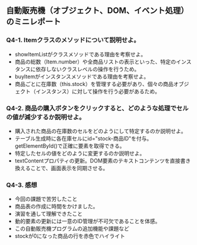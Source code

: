 ## 自動販売機（オブジェクト、DOM、イベント処理）のミニレポート
### Q4-1. Itemクラスのメソッドについて説明せよ。
* showItemListがクラスメソッドである理由を考察せよ。
* 商品の総数（Item.number）や全商品リストの表示といった、特定のインスタンスに依存しないクラスレベルの操作を行うため。
* buyItemがインスタンスメソッドである理由を考察せよ。
* 商品ごとに在庫数（this.stock）を管理する必要があり、個々の商品オブジェクト（インスタンス）に対して操作を行う必要があるため。
### Q4-2. 商品の購入ボタンをクリックすると、どのような処理でセルの値が減少するか説明せよ。
* 購入された商品の在庫数のセルをどのようにして特定するのか説明せよ。
* テーブル生成時に各在庫セルにid="stock-商品ID"を付与。getElementById()で正確に要素を取得できる。
* 特定したセルの値をどのように変更するのか説明せよ。
* textContentプロパティの更新。DOM要素のテキストコンテンツを直接書き換えることで、画面表示を同期させる。
### Q4-3. 感想
* 今回の課題で苦労したこと
* 商品表の作成に時間をかけました。
* 演習を通して理解できたこと
* 動的要素の更新には一意のID管理が不可欠であることを体感。
* この自動販売機プログラムの追加機能や課題など
* stockが0になった商品の行を赤色でハイライト
